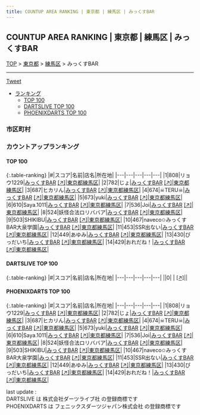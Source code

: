 ```yaml
---
title: COUNTUP AREA RANKING | 東京都 | 練馬区 | みっくすBAR
---
```

## COUNTUP AREA RANKING | 東京都 | 練馬区 | みっくすBAR

[TOP](/darts/rank/) > [東京都](/darts/rank/東京都/) > [練馬区](/darts/rank/東京都/練馬区/) > みっくすBAR

___

<a href="https://twitter.com/share?ref_src=twsrc%5Etfw" data-text="COUNTUP AREA RANKING | 東京都練馬区みっくすBAR" class="twitter-share-button" data-hashtags="DARTSLIVE,PHOENIXDARTS,darts,ダーツ" data-show-count="false">Tweet</a>

* [ランキング](#カウントアップランキング)
    * [TOP 100](#top-100)
    * [DARTSLIVE TOP 100](#dartslive-top-100)
    * [PHOENIXDARTS TOP 100](#phoenixdarts-top-100)

### 市区町村

<ul>

</ul>

### カウントアップランキング

#### TOP 100



{:.table-ranking}
|#|スコア|名前|店名|所在地|
|---|---|---|---|---|
|1|808|<span class="rank-name-pd">リョウ1229</span>|<a href="/darts/rank/shops/81496.html">みっくすBAR</a> <a href="https://vs.phoenixdarts.com/jp/shop/shopDetailInfo/s_81496?s_seq=81496">[↗]</a>|<a href="/darts/rank/東京都/練馬区">東京都練馬区</a>|
|2|782|<span class="rank-name-pd">じょ</span>|<a href="/darts/rank/shops/81496.html">みっくすBAR</a> <a href="https://vs.phoenixdarts.com/jp/shop/shopDetailInfo/s_81496?s_seq=81496">[↗]</a>|<a href="/darts/rank/東京都/練馬区">東京都練馬区</a>|
|3|687|<span class="rank-name-pd">ヒカリん</span>|<a href="/darts/rank/shops/81496.html">みっくすBAR</a> <a href="https://vs.phoenixdarts.com/jp/shop/shopDetailInfo/s_81496?s_seq=81496">[↗]</a>|<a href="/darts/rank/東京都/練馬区">東京都練馬区</a>|
|4|674|<span class="rank-name-pd">☠TERU☠</span>|<a href="/darts/rank/shops/81496.html">みっくすBAR</a> <a href="https://vs.phoenixdarts.com/jp/shop/shopDetailInfo/s_81496?s_seq=81496">[↗]</a>|<a href="/darts/rank/東京都/練馬区">東京都練馬区</a>|
|5|673|<span class="rank-name-pd">yuki</span>|<a href="/darts/rank/shops/81496.html">みっくすBAR</a> <a href="https://vs.phoenixdarts.com/jp/shop/shopDetailInfo/s_81496?s_seq=81496">[↗]</a>|<a href="/darts/rank/東京都/練馬区">東京都練馬区</a>|
|6|610|<span class="rank-name-pd">Saya.1011</span>|<a href="/darts/rank/shops/81496.html">みっくすBAR</a> <a href="https://vs.phoenixdarts.com/jp/shop/shopDetailInfo/s_81496?s_seq=81496">[↗]</a>|<a href="/darts/rank/東京都/練馬区">東京都練馬区</a>|
|7|536|<span class="rank-name-pd">Joi</span>|<a href="/darts/rank/shops/81496.html">みっくすBAR</a> <a href="https://vs.phoenixdarts.com/jp/shop/shopDetailInfo/s_81496?s_seq=81496">[↗]</a>|<a href="/darts/rank/東京都/練馬区">東京都練馬区</a>|
|8|524|<span class="rank-name-pd">妖怪合法ロリババア</span>|<a href="/darts/rank/shops/81496.html">みっくすBAR</a> <a href="https://vs.phoenixdarts.com/jp/shop/shopDetailInfo/s_81496?s_seq=81496">[↗]</a>|<a href="/darts/rank/東京都/練馬区">東京都練馬区</a>|
|9|503|<span class="rank-name-pd">SHIKIBU</span>|<a href="/darts/rank/shops/81496.html">みっくすBAR</a> <a href="https://vs.phoenixdarts.com/jp/shop/shopDetailInfo/s_81496?s_seq=81496">[↗]</a>|<a href="/darts/rank/東京都/練馬区">東京都練馬区</a>|
|10|467|<span class="rank-name-pd">naveco✩みっくすBAR大泉学園</span>|<a href="/darts/rank/shops/81496.html">みっくすBAR</a> <a href="https://vs.phoenixdarts.com/jp/shop/shopDetailInfo/s_81496?s_seq=81496">[↗]</a>|<a href="/darts/rank/東京都/練馬区">東京都練馬区</a>|
|11|453|<span class="rank-name-pd">SSR出ない</span>|<a href="/darts/rank/shops/81496.html">みっくすBAR</a> <a href="https://vs.phoenixdarts.com/jp/shop/shopDetailInfo/s_81496?s_seq=81496">[↗]</a>|<a href="/darts/rank/東京都/練馬区">東京都練馬区</a>|
|12|449|<span class="rank-name-pd">あゆみ</span>|<a href="/darts/rank/shops/81496.html">みっくすBAR</a> <a href="https://vs.phoenixdarts.com/jp/shop/shopDetailInfo/s_81496?s_seq=81496">[↗]</a>|<a href="/darts/rank/東京都/練馬区">東京都練馬区</a>|
|13|430|<span class="rank-name-pd">ぴっだいち</span>|<a href="/darts/rank/shops/81496.html">みっくすBAR</a> <a href="https://vs.phoenixdarts.com/jp/shop/shopDetailInfo/s_81496?s_seq=81496">[↗]</a>|<a href="/darts/rank/東京都/練馬区">東京都練馬区</a>|
|14|429|<span class="rank-name-pd">おれだね！</span>|<a href="/darts/rank/shops/81496.html">みっくすBAR</a> <a href="https://vs.phoenixdarts.com/jp/shop/shopDetailInfo/s_81496?s_seq=81496">[↗]</a>|<a href="/darts/rank/東京都/練馬区">東京都練馬区</a>|


#### DARTSLIVE TOP 100



{:.table-ranking}
|#|スコア|名前|店名|所在地|
|---|---|---|---|---|
||0|<span class="rank-name-dl"> </span>|<a href="/darts/rank/shops/.html"></a> <a href="">[↗]</a>|<a href="/darts/rank//"></a>|


#### PHOENIXDARTS TOP 100



{:.table-ranking}
|#|スコア|名前|店名|所在地|
|---|---|---|---|---|
|1|808|<span class="rank-name-pd">リョウ1229</span>|<a href="/darts/rank/shops/81496.html">みっくすBAR</a> <a href="https://vs.phoenixdarts.com/jp/shop/shopDetailInfo/s_81496?s_seq=81496">[↗]</a>|<a href="/darts/rank/東京都/練馬区">東京都練馬区</a>|
|2|782|<span class="rank-name-pd">じょ</span>|<a href="/darts/rank/shops/81496.html">みっくすBAR</a> <a href="https://vs.phoenixdarts.com/jp/shop/shopDetailInfo/s_81496?s_seq=81496">[↗]</a>|<a href="/darts/rank/東京都/練馬区">東京都練馬区</a>|
|3|687|<span class="rank-name-pd">ヒカリん</span>|<a href="/darts/rank/shops/81496.html">みっくすBAR</a> <a href="https://vs.phoenixdarts.com/jp/shop/shopDetailInfo/s_81496?s_seq=81496">[↗]</a>|<a href="/darts/rank/東京都/練馬区">東京都練馬区</a>|
|4|674|<span class="rank-name-pd">☠TERU☠</span>|<a href="/darts/rank/shops/81496.html">みっくすBAR</a> <a href="https://vs.phoenixdarts.com/jp/shop/shopDetailInfo/s_81496?s_seq=81496">[↗]</a>|<a href="/darts/rank/東京都/練馬区">東京都練馬区</a>|
|5|673|<span class="rank-name-pd">yuki</span>|<a href="/darts/rank/shops/81496.html">みっくすBAR</a> <a href="https://vs.phoenixdarts.com/jp/shop/shopDetailInfo/s_81496?s_seq=81496">[↗]</a>|<a href="/darts/rank/東京都/練馬区">東京都練馬区</a>|
|6|610|<span class="rank-name-pd">Saya.1011</span>|<a href="/darts/rank/shops/81496.html">みっくすBAR</a> <a href="https://vs.phoenixdarts.com/jp/shop/shopDetailInfo/s_81496?s_seq=81496">[↗]</a>|<a href="/darts/rank/東京都/練馬区">東京都練馬区</a>|
|7|536|<span class="rank-name-pd">Joi</span>|<a href="/darts/rank/shops/81496.html">みっくすBAR</a> <a href="https://vs.phoenixdarts.com/jp/shop/shopDetailInfo/s_81496?s_seq=81496">[↗]</a>|<a href="/darts/rank/東京都/練馬区">東京都練馬区</a>|
|8|524|<span class="rank-name-pd">妖怪合法ロリババア</span>|<a href="/darts/rank/shops/81496.html">みっくすBAR</a> <a href="https://vs.phoenixdarts.com/jp/shop/shopDetailInfo/s_81496?s_seq=81496">[↗]</a>|<a href="/darts/rank/東京都/練馬区">東京都練馬区</a>|
|9|503|<span class="rank-name-pd">SHIKIBU</span>|<a href="/darts/rank/shops/81496.html">みっくすBAR</a> <a href="https://vs.phoenixdarts.com/jp/shop/shopDetailInfo/s_81496?s_seq=81496">[↗]</a>|<a href="/darts/rank/東京都/練馬区">東京都練馬区</a>|
|10|467|<span class="rank-name-pd">naveco✩みっくすBAR大泉学園</span>|<a href="/darts/rank/shops/81496.html">みっくすBAR</a> <a href="https://vs.phoenixdarts.com/jp/shop/shopDetailInfo/s_81496?s_seq=81496">[↗]</a>|<a href="/darts/rank/東京都/練馬区">東京都練馬区</a>|
|11|453|<span class="rank-name-pd">SSR出ない</span>|<a href="/darts/rank/shops/81496.html">みっくすBAR</a> <a href="https://vs.phoenixdarts.com/jp/shop/shopDetailInfo/s_81496?s_seq=81496">[↗]</a>|<a href="/darts/rank/東京都/練馬区">東京都練馬区</a>|
|12|449|<span class="rank-name-pd">あゆみ</span>|<a href="/darts/rank/shops/81496.html">みっくすBAR</a> <a href="https://vs.phoenixdarts.com/jp/shop/shopDetailInfo/s_81496?s_seq=81496">[↗]</a>|<a href="/darts/rank/東京都/練馬区">東京都練馬区</a>|
|13|430|<span class="rank-name-pd">ぴっだいち</span>|<a href="/darts/rank/shops/81496.html">みっくすBAR</a> <a href="https://vs.phoenixdarts.com/jp/shop/shopDetailInfo/s_81496?s_seq=81496">[↗]</a>|<a href="/darts/rank/東京都/練馬区">東京都練馬区</a>|
|14|429|<span class="rank-name-pd">おれだね！</span>|<a href="/darts/rank/shops/81496.html">みっくすBAR</a> <a href="https://vs.phoenixdarts.com/jp/shop/shopDetailInfo/s_81496?s_seq=81496">[↗]</a>|<a href="/darts/rank/東京都/練馬区">東京都練馬区</a>|


<div class="footer border-top border-gray-light mt-5 pt-3 text-right text-gray">
    last update : <span style="font-weight: italic" id="foot_last_modified"></span><br />
    DARTSLIVE は 株式会社ダーツライブ社 の登録商標です<br />
    PHOENIXDARTS は フェニックスダーツジャパン株式会社 の登録商標です<br />
</div>

<script src="https://cdnjs.cloudflare.com/ajax/libs/jquery.tablesorter/2.31.3/js/jquery.tablesorter.min.js" integrity="sha512-qzgd5cYSZcosqpzpn7zF2ZId8f/8CHmFKZ8j7mU4OUXTNRd5g+ZHBPsgKEwoqxCtdQvExE5LprwwPAgoicguNg==" crossorigin="anonymous" referrerpolicy="no-referrer"></script>
<link rel="stylesheet" href="https://cdnjs.cloudflare.com/ajax/libs/jquery.tablesorter/2.31.3/css/theme.default.min.css" integrity="sha512-wghhOJkjQX0Lh3NSWvNKeZ0ZpNn+SPVXX1Qyc9OCaogADktxrBiBdKGDoqVUOyhStvMBmJQ8ZdMHiR3wuEq8+w==" crossorigin="anonymous" referrerpolicy="no-referrer" />
<script>
$(function() {
    $(".table-ranking").tablesorter({sortList:[[0, 0]]});
    $("#foot_last_modified").text(formatDate(new Date(document.lastModified), 'yyyy-MM-dd HH:mm:ss'));
});
</script>

<script async src="https://platform.twitter.com/widgets.js" charset="utf-8"></script>